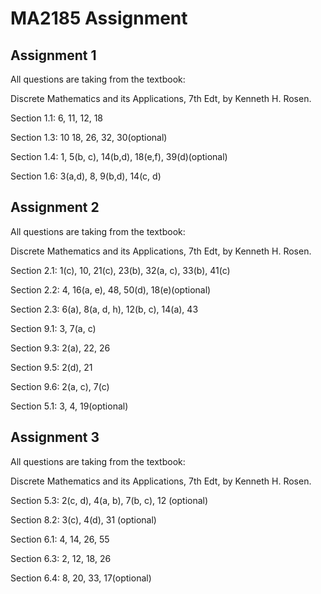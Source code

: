 # MA2185 Assignment

## Assignment 1

All questions are taking from the textbook:

Discrete Mathematics and its Applications, 7th Edt, by Kenneth H. Rosen.

Section 1.1: 6, 11, 12, 18

Section 1.3: 10 18, 26, 32, 30(optional)

Section 1.4: 1, 5(b, c), 14(b,d), 18(e,f), 39(d)(optional)

Section 1.6: 3(a,d), 8, 9(b,d), 14(c, d)

## Assignment 2

All questions are taking from the textbook:

Discrete Mathematics and its Applications, 7th Edt, by Kenneth H. Rosen.

Section 2.1: 1(c), 10, 21(c), 23(b), 32(a, c), 33(b), 41(c)

Section 2.2: 4, 16(a, e), 48, 50(d), 18(e)(optional)

Section 2.3: 6(a), 8(a, d, h), 12(b, c), 14(a), 43

Section 9.1: 3, 7(a, c)

Section 9.3: 2(a), 22, 26

Section 9.5: 2(d), 21

Section 9.6: 2(a, c), 7(c)

Section 5.1: 3, 4, 19(optional)

## Assignment 3

All questions are taking from the textbook:

Discrete Mathematics and its Applications, 7th Edt, by Kenneth H. Rosen.

Section 5.3: 2(c, d), 4(a, b), 7(b, c), 12 (optional)

Section 8.2: 3(c), 4(d), 31 (optional)

Section 6.1: 4, 14, 26, 55

Section 6.3: 2, 12, 18, 26

Section 6.4: 8, 20, 33, 17(optional)